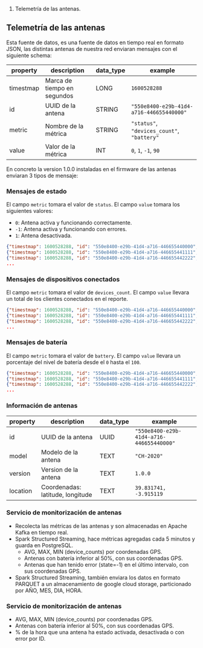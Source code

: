 1. Telemetría de las antenas.


## Telemetría de las antenas

Esta fuente de datos, es una fuente de datos en tiempo real en formato JSON, las distintas antenas de nuestra red enviaran mensajes con el siguiente schema:

| property  | description                     | data_type   |  example                                   |
|-----------|---------------------------------|-------------|--------------------------------------------|
| timestmap | Marca de tiempo en segundos     | LONG        | `1600528288`                               |
| id        | UUID de la antena               | STRING      | `"550e8400-e29b-41d4-a716-446655440000"`   |
| metric    | Nombre de la métrica            | STRING      | `"status"`, `"devices_count"`, `"battery"` |
| value     | Valor de la métrica             | INT         | `0`, `1`, `-1`, `90`                       |

En concreto la version 1.0.0 instaladas en el firmware de las antenas enviaran 3 tipos de mensaje:

### Mensajes de estado

El campo `metric` tomara el valor de `status`.
El campo `value` tomara los siguientes valores:
* `0`: Antena activa y funcionando correctamente.
* `-1`: Antena activa y funcionando con errores.
* `1`: Antena desactivada.

```json
{"timestmap": 1600528288, "id": "550e8400-e29b-41d4-a716-446655440000", "metric": "status", "value": 0}
{"timestmap": 1600528288, "id": "550e8400-e29b-41d4-a716-446655441111", "metric": "status", "value": 1}
{"timestmap": 1600528288, "id": "550e8400-e29b-41d4-a716-446655442222", "metric": "status", "value": -1}
...
```

### Mensajes de dispositivos conectados

El campo `metric` tomara el valor de `devices_count`.
El campo `value` llevara un total de los clientes conectados en el reporte.

```json
{"timestmap": 1600528288, "id": "550e8400-e29b-41d4-a716-446655440000", "metric": "devices_count", "value": 120}
{"timestmap": 1600528288, "id": "550e8400-e29b-41d4-a716-446655441111", "metric": "devices_count", "value": 30}
{"timestmap": 1600528288, "id": "550e8400-e29b-41d4-a716-446655442222", "metric": "devices_count", "value": 6}
...
```

### Mensajes de batería

El campo `metric` tomara el valor de `battery`.
El campo `value` llevara un porcentaje del nivel de batería desde el `0` hasta el `100`.

```json
{"timestmap": 1600528288, "id": "550e8400-e29b-41d4-a716-446655440000", "metric": "battery", "value": 100}
{"timestmap": 1600528288, "id": "550e8400-e29b-41d4-a716-446655441111", "metric": "battery", "value": 70}
{"timestmap": 1600528288, "id": "550e8400-e29b-41d4-a716-446655442222", "metric": "battery", "value": 85}
...
```

### Información de antenas

| property   | description                      | data_type   |  example                                             |
|------------|----------------------------------|-------------|------------------------------------------------------|
| id         | UUID de la antena                | UUID        | `"550e8400-e29b-41d4-a716-446655440000"`             |
| model      | Modelo de la antena              | TEXT        | `"CH-2020"`                                          |
| version    | Version de la antena             | TEXT        | `1.0.0`                                              |
| location   | Coordenadas: latitude, longitude | TEXT        | `39.831741, -3.915119`                               |


### Servicio de monitorización de antenas

* Recolecta las métricas de las antenas y son almacenadas en Apache Kafka en tiempo real.
* Spark Structured Streaming, hace métricas agregadas cada 5 minutos y guarda en PostgreSQL.
    * AVG, MAX, MIN (device_counts) por coordenadas GPS.
    * Antenas con batería inferior al 50%, con sus coordenadas GPS.
    * Antenas que han tenido error (state=-1) en el último intervalo, con sus coordenadas GPS.
* Spark Structured Streaming, también enviara los datos en formato PARQUET a un almacenamiento de google cloud storage, particionado por AÑO, MES, DIA, HORA.

### Servicio de monitorización de antenas

* AVG, MAX, MIN (device_counts) por coordenadas GPS.
* Antenas con batería inferior al 50%, con sus coordenadas GPS.
* % de la hora que una antena ha estado activada, desactivada o con error por ID.